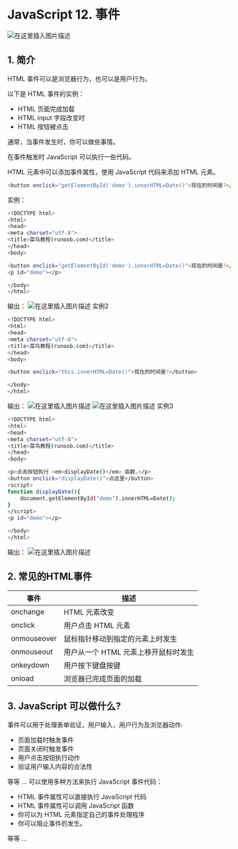 #  JavaScript 12. 事件


![在这里插入图片描述](https://i-blog.csdnimg.cn/blog_migrate/7d8cf590e2964ec9e2b9436360a7a6be.png)


##  1. 简介
HTML 事件可以是浏览器行为，也可以是用户行为。

以下是 HTML 事件的实例：

 - HTML 页面完成加载
 - HTML input 字段改变时
 - HTML 按钮被点击

通常，当事件发生时，你可以做些事情。

在事件触发时 JavaScript 可以执行一些代码。

HTML 元素中可以添加事件属性，使用 JavaScript 代码来添加 HTML 元素。

```bash
<button onclick="getElementById('demo').innerHTML=Date()">现在的时间是?</button>
```
实例：

```bash
<!DOCTYPE html>
<html>
<head> 
<meta charset="utf-8"> 
<title>菜鸟教程(runoob.com)</title> 
</head>
<body>

<button onclick="getElementById('demo').innerHTML=Date()">现在的时间是?</button>
<p id="demo"></p>

</body>
</html>
```
输出：
![在这里插入图片描述](https://i-blog.csdnimg.cn/blog_migrate/69e90cb48a97de6768fcb1c859c79b38.png)
实例2

```bash
<!DOCTYPE html>
<html>
<head> 
<meta charset="utf-8"> 
<title>菜鸟教程(runoob.com)</title> 
</head>
<body>

<button onclick="this.innerHTML=Date()">现在的时间是?</button>

</body>
</html>
```
输出：
![在这里插入图片描述](https://i-blog.csdnimg.cn/blog_migrate/4f81ced24eccccce79d4d64ccb9a49f8.png)
![在这里插入图片描述](https://i-blog.csdnimg.cn/blog_migrate/72a90e26bdcbee6fe2d662422ac820e5.png)
实例3

```bash
<!DOCTYPE html>
<html>
<head> 
<meta charset="utf-8"> 
<title>菜鸟教程(runoob.com)</title> 
</head>
<body>

<p>点击按钮执行 <em>displayDate()</em> 函数.</p>
<button onclick="displayDate()">点这里</button>
<script>
function displayDate(){
	document.getElementById("demo").innerHTML=Date();
}
</script>
<p id="demo"></p>

</body>
</html>
```
输出：
![在这里插入图片描述](https://i-blog.csdnimg.cn/blog_migrate/8b70cc582210f869c03d4b943de8a34c.png)
##  2. 常见的HTML事件
|事件|	描述
|--|--|
|onchange|	HTML 元素改变
|onclick|	用户点击 HTML 元素
|onmouseover|	鼠标指针移动到指定的元素上时发生
|onmouseout	|用户从一个 HTML 元素上移开鼠标时发生
|onkeydown	|用户按下键盘按键
|onload	|浏览器已完成页面的加载

##  3. JavaScript 可以做什么?
事件可以用于处理表单验证，用户输入，用户行为及浏览器动作:

 - 页面加载时触发事件
 - 页面关闭时触发事件
 - 用户点击按钮执行动作
 - 验证用户输入内容的合法性

等等 ...
可以使用多种方法来执行 JavaScript 事件代码：

 - HTML 事件属性可以直接执行 JavaScript 代码
 - HTML 事件属性可以调用 JavaScript 函数
 - 你可以为 HTML 元素指定自己的事件处理程序
 - 你可以阻止事件的发生。

等等 ...
